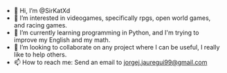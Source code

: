 - 👋 Hi, I’m @SirKatXd
- 👀 I’m interested in videogames, specifically rpgs, open world games, and racing games.
- 🌱 I’m currently learning programming in Python, and I'm trying to improve my English and my math.
- 💞️ I’m looking to collaborate on any project where I can be useful, I really like to help others.
- 📫 How to reach me: Send an email to jorgej.jauregui99@gmail.com

<!---
SirKatXd/SirKatXd is a ✨ special ✨ repository because its `README.md` (this file) appears on your GitHub profile.
You can click the Preview link to take a look at your changes.
--->
